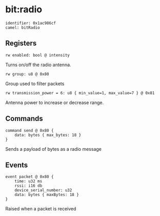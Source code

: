 # bit:radio

    identifier: 0x1ac986cf
    camel: bitRadio

## Registers

    rw enabled: bool @ intensity

Turns on/off the radio antenna.

    rw group: u8 @ 0x80

Group used to filter packets

    rw transmission_power = 6: u8 { min_value=1, max_value=7 } @ 0x81

Antenna power to increase or decrease range.

## Commands

    command send @ 0x80 {
        data: bytes { max_bytes: 18 }
    }

Sends a payload of bytes as a radio message

## Events

    event packet @ 0x80 {
        time: u32 ms
        rssi: i16 db
        device_serial_number: u32
        data: bytes { maxBytes: 18 }
    }

Raised when a packet is received
